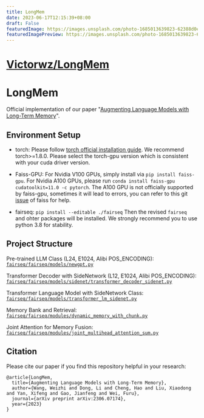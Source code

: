 ```yaml
---
title: LongMem
date: 2023-06-17T12:15:39+08:00
draft: False
featuredImage: https://images.unsplash.com/photo-1685013639823-62388d0e9e46?ixid=M3w0NjAwMjJ8MHwxfHJhbmRvbXx8fHx8fHx8fDE2ODY5NzUyODd8&ixlib=rb-4.0.3
featuredImagePreview: https://images.unsplash.com/photo-1685013639823-62388d0e9e46?ixid=M3w0NjAwMjJ8MHwxfHJhbmRvbXx8fHx8fHx8fDE2ODY5NzUyODd8&ixlib=rb-4.0.3
---
```


# [Victorwz/LongMem](https://github.com/Victorwz/LongMem)

# LongMem

Official implementation of our paper "[Augmenting Language Models with Long-Term Memory](https://arxiv.org/abs//2306.07174)". 

## Environment Setup 
* torch: Please follow [torch official installation guide](https://pytorch.org/get-started/previous-versions/). We recommend torch>=1.8.0. Please select the torch-gpu version which is consistent with your cuda driver version.

* Faiss-GPU: For Nvidia V100 GPUs, simply install via ``pip install faiss-gpu``. For Nvidia A100 GPUs, please run ``conda install faiss-gpu cudatoolkit=11.0 -c pytorch``. The A100 GPU is not officially supported by faiss-gpu, sometimes it will lead to errors, you can refer to this git [issue](https://github.com/facebookresearch/faiss/issues/2064) of faiss for help.

* fairseq: ``pip install --editable ./fairseq`` Then the revised `fairseq` and ohter packages will be installed. We strongly recommend you to use python 3.8 for stability.

## Project Structure
Pre-trained LLM Class (L24, E1024, Alibi POS_ENCODING): [`fairseq/fairseq/models/newgpt.py`](fairseq/fairseq/models/newgpt.py)

Transformer Decoder with SideNetwork (L12, E1024, Alibi POS_ENCODING): [`fairseq/fairseq/models/sidenet/transformer_decoder_sidenet.py`](fairseq/fairseq/models/sidenet/transformer_decoder_sidenet.py)

Transformer Language Model with SideNetwork Class: [`fairseq/fairseq/models/transformer_lm_sidenet.py`](fairseq/fairseq/models/transformer_lm_sidenet.py)

Memory Bank and Retrieval: [`fairseq/fairseq/modules/dynamic_memory_with_chunk.py`](fairseq/fairseq/modules/dynamic_memory_with_chunk.py)

Joint Attention for Memory Fusion: [`fairseq/fairseq/modules/joint_multihead_attention_sum.py`](fairseq/fairseq/modules/joint_multihead_attention_sum.py)

## Citation
Please cite our paper if you find this repository helpful in your research:
```
@article{LongMem,
  title={Augmenting Language Models with Long-Term Memory},
  author={Wang, Weizhi and Dong, Li and Cheng, Hao and Liu, Xiaodong and Yan, Xifeng and Gao, Jianfeng and Wei, Furu},
  journal={arXiv preprint arXiv:2306.07174},
  year={2023}
}
```
